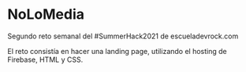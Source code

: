 # NoLoMedia

Segundo reto semanal del #SummerHack2021 de escueladevrock.com

El reto consistía en hacer una landing page, utilizando el hosting de Firebase, HTML y CSS.


